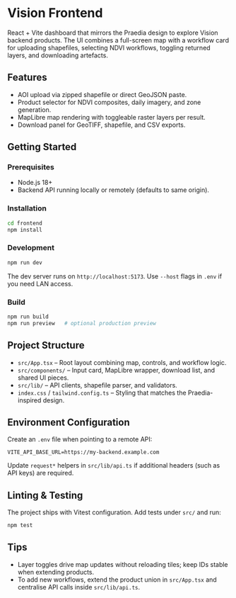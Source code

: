 # Vision Frontend

React + Vite dashboard that mirrors the Praedia design to explore Vision backend products. The UI combines a full-screen map with a workflow card for uploading shapefiles, selecting NDVI workflows, toggling returned layers, and downloading artefacts.

## Features
- AOI upload via zipped shapefile or direct GeoJSON paste.
- Product selector for NDVI composites, daily imagery, and zone generation.
- MapLibre map rendering with toggleable raster layers per result.
- Download panel for GeoTIFF, shapefile, and CSV exports.

## Getting Started

### Prerequisites
- Node.js 18+
- Backend API running locally or remotely (defaults to same origin).

### Installation
```bash
cd frontend
npm install
```

### Development
```bash
npm run dev
```
The dev server runs on `http://localhost:5173`. Use `--host` flags in `.env` if you need LAN access.

### Build
```bash
npm run build
npm run preview   # optional production preview
```

## Project Structure
- `src/App.tsx` – Root layout combining map, controls, and workflow logic.
- `src/components/` – Input card, MapLibre wrapper, download list, and shared UI pieces.
- `src/lib/` – API clients, shapefile parser, and validators.
- `index.css` / `tailwind.config.ts` – Styling that matches the Praedia-inspired design.

## Environment Configuration
Create an `.env` file when pointing to a remote API:
```
VITE_API_BASE_URL=https://my-backend.example.com
```
Update `request*` helpers in `src/lib/api.ts` if additional headers (such as API keys) are required.

## Linting & Testing
The project ships with Vitest configuration. Add tests under `src/` and run:
```bash
npm test
```

## Tips
- Layer toggles drive map updates without reloading tiles; keep IDs stable when extending products.
- To add new workflows, extend the product union in `src/App.tsx` and centralise API calls inside `src/lib/api.ts`.
